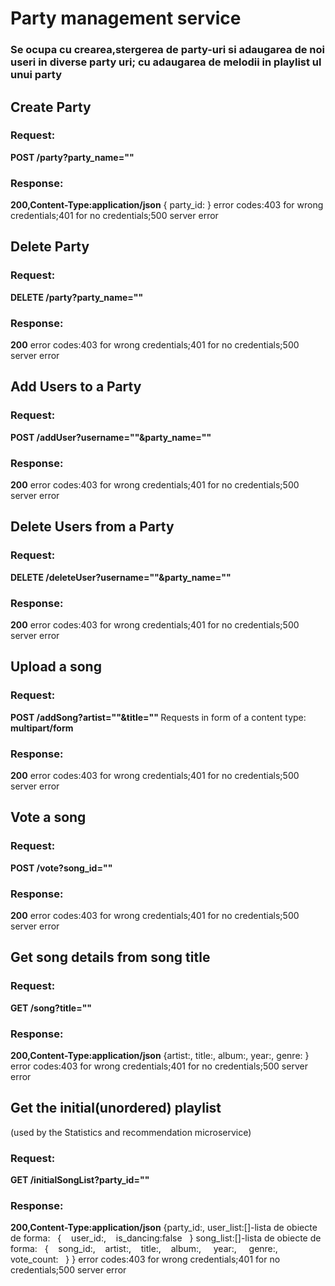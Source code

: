 # Party management service
### Se ocupa cu crearea,stergerea de party-uri si adaugarea de noi useri in diverse party uri; cu adaugarea de melodii in playlist ul unui party

## Create Party
### Request:
<b>POST /party?party_name=""</b> 
### Response:
<b>200,Content-Type:application/json</b>
{
	party_id:
}
error codes:403 for wrong credentials;401 for no credentials;500 server error

## Delete Party
### Request:
<b>DELETE /party?party_name=""</b> 
### Response:
<b>200</B>
error codes:403 for wrong credentials;401 for no credentials;500 server error

## Add Users to a Party
### Request:
<b>POST /addUser?username=""&party_name=""</b> 
### Response:
<b>200</B>
error codes:403 for wrong credentials;401 for no credentials;500 server error

## Delete Users from a Party
### Request:
<b>DELETE /deleteUser?username=""&party_name=""</b> 
### Response:
<b>200</B>
error codes:403 for wrong credentials;401 for no credentials;500 server error

## Upload a song
### Request:
<b>POST /addSong?artist=""&title="" </b> 
Requests in form of a content type:<b> multipart/form</b>
### Response:
<b>200</B>
error codes:403 for wrong credentials;401 for no credentials;500 server error

## Vote a song
### Request:
<b>POST /vote?song_id=""</b> 
### Response:
<b>200</B>
error codes:403 for wrong credentials;401 for no credentials;500 server error

## Get song details from song title
### Request:
<b>GET /song?title=""</b> 
### Response:
<b>200,Content-Type:application/json</b>
{artist:,
title:,
album:,
year:,
genre:
}
error codes:403 for wrong credentials;401 for no credentials;500 server error

## Get the initial(unordered) playlist
(used by the Statistics and recommendation microservice)
### Request:
<b>GET /initialSongList?party_id=""</b> 
### Response:
<b>200,Content-Type:application/json</b>
{party_id:,
user_list:[]-lista de obiecte de forma:
&nbsp; {
&nbsp;&nbsp; user_id:,
&nbsp;&nbsp; is_dancing:false
&nbsp; }
song_list:[]-lista de obiecte de forma:
&nbsp; {
&nbsp;&nbsp; song_id:,
&nbsp;&nbsp; artist:,
&nbsp;&nbsp; title:,
&nbsp;&nbsp; album:,
&nbsp; &nbsp; year:,
&nbsp; &nbsp; genre:,
&nbsp; &nbsp; vote_count:
 &nbsp; }
}
error codes:403 for wrong credentials;401 for no credentials;500 server error
